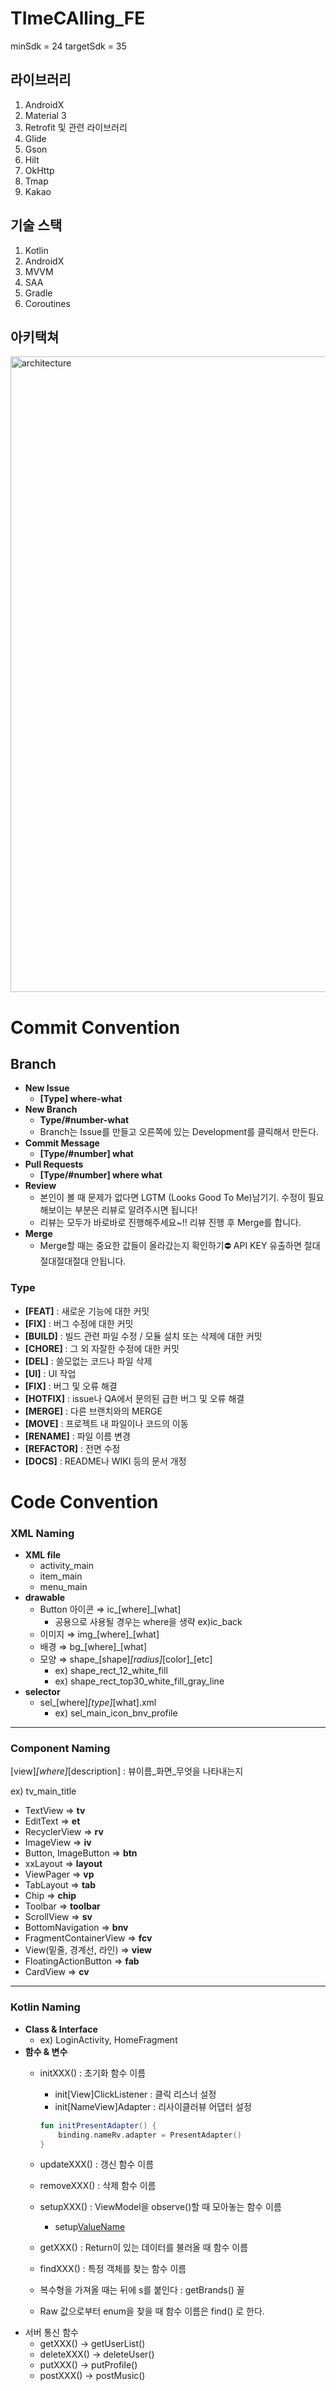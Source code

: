 # TImeCAlling_FE

minSdk = 24 
targetSdk = 35

## 라이브러리
1. AndroidX
2. Material 3
3. Retrofit 및 관련 라이브러리
4. Glide
5. Gson
6. Hilt
7. OkHttp
8. Tmap
9. Kakao

## 기술 스택
1. Kotlin
2. AndroidX
3.  MVVM
4. SAA
5. Gradle
6. Coroutines

## 아키택쳐
<img width="1017" alt="architecture" src="https://github.com/user-attachments/assets/4fdbbc13-0557-419c-9fab-f235885aa352" />

# Commit Convention

## Branch
- **New Issue**
    - **[Type] where-what**
- **New Branch**
    - **Type/#number-what**
    - Branch는 Issue를 만들고 오른쪽에 있는 Development를 클릭해서 만든다.
- **Commit Message**
    - **[Type/#number] what**
- **Pull Requests**
    - **[Type/#number] where what**
- **Review**
    - 본인이 볼 때 문제가 없다면 LGTM (Looks Good To Me)남기기. 수정이 필요해보이는 부분은 리뷰로 알려주시면 됩니다!
    - 리뷰는 모두가 바로바로 진행해주세요~!! 리뷰 진행 후 Merge를 합니다.
- **Merge**
    - Merge할 때는 중요한 값들이 올라갔는지 확인하기⛔ API KEY 유출하면 절대절대절대절대 안됩니다.
 
### Type

- **[FEAT]** : 새로운 기능에 대한 커밋
- **[FIX]** : 버그 수정에 대한 커밋
- **[BUILD]** : 빌드 관련 파일 수정 / 모듈 설치 또는 삭제에 대한 커밋
- **[CHORE]** : 그 외 자잘한 수정에 대한 커밋
- **[DEL]** : 쓸모없는 코드나 파일 삭제
- **[UI]** : UI 작업
- **[FIX]** : 버그 및 오류 해결
- **[HOTFIX]** : issue나 QA에서 문의된 급한 버그 및 오류 해결
- **[MERGE]** : 다른 브랜치와의 MERGE
- **[MOVE]** : 프로젝트 내 파일이나 코드의 이동
- **[RENAME]** : 파일 이름 변경
- **[REFACTOR]** : 전면 수정
- **[DOCS]** : README나 WIKI 등의 문서 개정

# Code Convention

### XML Naming

- **XML file**
    - activity_main
    - item_main
    - menu_main
- **drawable**
    - Button 아이콘 ⇒ ic_[where]_[what]
        - 공용으로 사용될 경우는 where을 생략 ex)ic_back
    - 이미지 ⇒ img_[where]_[what]
    - 배경 ⇒ bg_[where]_[what]
    - 모양 ⇒ shape_[shape]_[radius]_[color]_[etc]
        - ex) shape_rect_12_white_fill
        - ex) shape_rect_top30_white_fill_gray_line
- **selector**
    - sel_[where]_[type]_[what].xml
        - ex) sel_main_icon_bnv_profile

---

### Component Naming

[view]_[where]_[description] : 뷰이름_화면_무엇을 나타내는지

ex) tv_main_title

- TextView ⇒ **tv**
- EditText ⇒ **et**
- RecyclerView ⇒ **rv**
- ImageView ⇒ **iv**
- Button, ImageButton ⇒ **btn**
- xxLayout ⇒ **layout**
- ViewPager ⇒ **vp**
- TabLayout ⇒ **tab**
- Chip ⇒ **chip**
- Toolbar ⇒ **toolbar**
- ScrollView ⇒ **sv**
- BottomNavigation ⇒ **bnv**
- FragmentContainerView ⇒ **fcv**
- View(밑줄, 경계선, 라인) ⇒ **view**
- FloatingActionButton ⇒ **fab**
- CardView ⇒ **cv**

---

### Kotlin Naming

- **Class & Interface**
    - ex) LoginActivity, HomeFragment
- **함수 & 변수**
    - initXXX() : 초기화 함수 이름
        - init[View]ClickListener : 클릭 리스너 설정
        - init[NameView]Adapter : 리사이클러뷰 어댑터 설정
        
        ```kotlin
        fun initPresentAdapter() {
        	binding.nameRv.adapter = PresentAdapter()
        }
        ```
        
    - updateXXX() : 갱신 함수 이름
    - removeXXX() : 삭제 함수 이름
    - setupXXX() : ViewModel을 observe()할 때 모아놓는 함수 이름
        - setup[ValueName]()
    - getXXX() : Return이 있는 데이터를 불러올 때 함수 이름
    - findXXX() : 특정 객체를 찾는 함수 이름
    - 복수형을 가져올 때는 뒤에 s를 붙인다 : getBrands() 꼴
    - Raw 값으로부터 enum을 찾을 때 함수 이름은 find() 로 한다.
- 서버 통신 함수
    - getXXX() → getUserList()
    - deleteXXX() → deleteUser()
    - putXXX() → putProfile()
    - postXXX() → postMusic()
